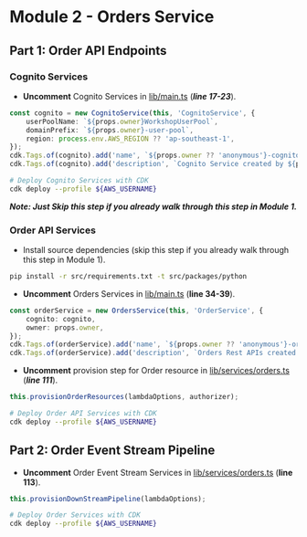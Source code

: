 # Module 2 - Orders Service

## Part 1: Order API Endpoints
### Cognito Services
- **Uncomment** Cognito Services in [lib/main.ts](../lib/main.ts) (***line 17-23***).
```typescript
const cognito = new CognitoService(this, 'CognitoService', {
    userPoolName: `${props.owner}WorkshopUserPool`,
    domainPrefix: `${props.owner}-user-pool`,
    region: process.env.AWS_REGION ?? 'ap-southeast-1',
});
cdk.Tags.of(cognito).add('name', `${props.owner ?? 'anonymous'}-cognito-service`);
cdk.Tags.of(cognito).add('description', `Cognito Service created by ${props.owner ?? 'anonymous'}`);
```
```bash
# Deploy Cognito Services with CDK
cdk deploy --profile ${AWS_USERNAME}
```
***Note: Just Skip this step if you already walk through this step in Module 1.***

### Order API Services
- Install source dependencies (skip this step if you already walk through this step in Module 1).
```bash
pip install -r src/requirements.txt -t src/packages/python
```
- **Uncomment** Orders Services in [lib/main.ts](../lib/main.ts) (**line 34-39**).
```typescript
const orderService = new OrdersService(this, 'OrderService', {
    cognito: cognito,
    owner: props.owner,
});
cdk.Tags.of(orderService).add('name', `${props.owner ?? 'anonymous'}-orders-service`);
cdk.Tags.of(orderService).add('description', `Orders Rest APIs created by ${props.owner ?? 'anonymous'}`);
```
- **Uncomment** provision step for Order resource in [lib/services/orders.ts](../lib/services/orders.ts) (***line 111***).
```typescript
this.provisionOrderResources(lambdaOptions, authorizer);
```
```bash
# Deploy Order API Services with CDK
cdk deploy --profile ${AWS_USERNAME}
```

## Part 2: Order Event Stream Pipeline
- **Uncomment** Order Event Stream Services in [lib/services/orders.ts](../lib/services/orders.ts) (**line 113**).
```typescript
this.provisionDownStreamPipeline(lambdaOptions);
```
```bash
# Deploy Order Services with CDK
cdk deploy --profile ${AWS_USERNAME}
```
